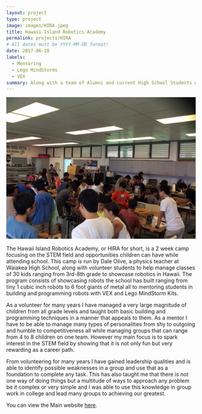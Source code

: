 ```yaml
---
layout: project
type: project
image: images/HIRA.jpeg
title: Hawaii Island Robotics Academy
permalink: projects/HIRA
# All dates must be YYYY-MM-DD format!
date: 2017-06-28
labels:
  - Mentoring
  - Lego MindStorms
  - VEX
summary: Along with a team of Alumni and current High School Students we Mentored over 100 students from 3rd-8th grade on the STEM field while having fun with Robots!
---
```


<img class="ui large centered rounded image" src="../images/ClassHira.jpg">

The Hawaii Island Robotics Academy, or HIRA for short, is a 2 week camp focusing on the STEM field and opportunities children can have while attending school. This camp is run by Dale Olive, a physics teacher at Waiakea High School, along with volunteer students to help manage classes of 30 kids ranging from 3rd-8th grade to showcase robotics in Hawaii. The program consists of showcasing robots the school has built ranging from tiny 1 cubic inch robots to 6 foot giants of metal all to mentoring students in building and programming robots with VEX and Lego MindStorm Kits.

As a volunteer for many years I have managed a very large magnitude of children from all grade levels and taught both basic building and programming techniques in a manner that appeals to them. As a mentor I have to be able to manage many types of personalities from shy to outgoing and humble to competitiveness all while managing groups that can range from 4 to 8 children on one team. However my main focus is to spark interest in the STEM field by showing that it is not only fun but very rewarding as a career path. 

From volunteering for many years I have gained leadership qualities and is able to identify possible weaknesses in a group and use that as a foundation to complete any task. This has also taught me that there is not one way of doing things but a multitude of ways to approach any problem be it complex or very simple and I was able to use this knowledge in group work in college and lead many groups to achieving our greatest.



You can view the Main website [here](http://sciencefactoryhawaii.com/hira-summer-2016-registration-forms/).
